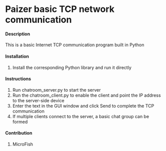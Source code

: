 # Paizer basic TCP network communication

#### Description
This is a basic Internet TCP communication program built in Python


#### Installation

1.  Install the corresponding Python library and run it directly

#### Instructions

1.  Run chatroom_server.py to start the server
2.  Run the chatroom_client.py to enable the client and point the IP address to the server-side device
3.  Enter the text in the GUI window and click Send to complete the TCP communication
4.  If multiple clients connect to the server, a basic chat group can be formed

#### Contribution

1.   MicroFish